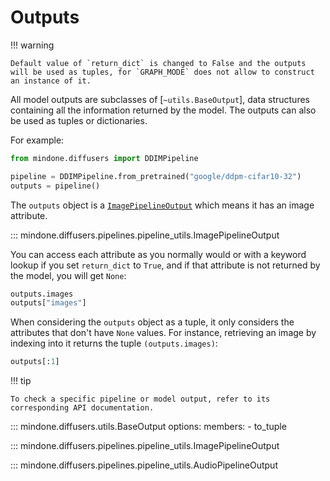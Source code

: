 <!--Copyright 2025 The HuggingFace Team. All rights reserved.

Licensed under the Apache License, Version 2.0 (the "License"); you may not use this file except in compliance with
the License. You may obtain a copy of the License at

http://www.apache.org/licenses/LICENSE-2.0

Unless required by applicable law or agreed to in writing, software distributed under the License is distributed on
an "AS IS" BASIS, WITHOUT WARRANTIES OR CONDITIONS OF ANY KIND, either express or implied. See the License for the
specific language governing permissions and limitations under the License.
-->

# Outputs

!!! warning

    Default value of `return_dict` is changed to False and the outputs will be used as tuples, for `GRAPH_MODE` does not allow to construct an instance of it.

All model outputs are subclasses of [`~utils.BaseOutput`], data structures containing all the information returned by the model. The outputs can also be used as tuples or dictionaries.

For example:

```python
from mindone.diffusers import DDIMPipeline

pipeline = DDIMPipeline.from_pretrained("google/ddpm-cifar10-32")
outputs = pipeline()
```

The `outputs` object is a [`ImagePipelineOutput`](https://mindspore-lab.github.io/mindone/latest/diffusers/api/pipelines/ddpm/#mindone.diffusers.pipelines.pipeline_utils.ImagePipelineOutput) which means it has an image attribute.

::: mindone.diffusers.pipelines.pipeline_utils.ImagePipelineOutput

You can access each attribute as you normally would or with a keyword lookup if you set `return_dict` to `True`, and if that attribute is not returned by the model, you will get `None`:

```python
outputs.images
outputs["images"]
```

When considering the `outputs` object as a tuple, it only considers the attributes that don't have `None` values.
For instance, retrieving an image by indexing into it returns the tuple `(outputs.images)`:

```python
outputs[:1]
```

!!! tip

    To check a specific pipeline or model output, refer to its corresponding API documentation.

::: mindone.diffusers.utils.BaseOutput
    options:
      members:
        - to_tuple

::: mindone.diffusers.pipelines.pipeline_utils.ImagePipelineOutput

::: mindone.diffusers.pipelines.pipeline_utils.AudioPipelineOutput

